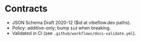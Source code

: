 # Contracts

- JSON Schema Draft 2020-12 ($id at vibeflow.dev paths).
- Policy: additive-only; bump `$id` when breaking.
- Validated in CI (see `.github/workflows/docs-validate.yml`).

